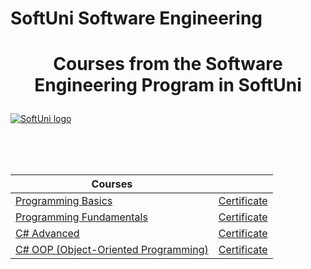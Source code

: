 # SoftUni Software Engineering
# <p align="center">Courses from the Software Engineering Program in SoftUni<p>

<a href="https://softuni.bg/trainings/courses" rel="Courses">  ![SoftUni logo][logo] <a/>

[logo]: http://innovationstarterbox.bg/wp-content/uploads/2016/05/Softuni_logo_trasparent.png "Logo Title Text 2"

<br/>
<br/>
<br/>

|**Courses**|| 
|---|---|
|<a href="https://softuni.bg/trainings/2768/programming-basics-with-c-sharp-february-2020" > Programming Basics </a>   | <a href="https://softuni.bg/certificates/details/78269/a530cc62"> Certificate</a> |
|<a href="https://softuni.bg/trainings/2830/csharp-fundamentals-may-2020"> Programming Fundamentals </a>| <a href="https://softuni.bg/certificates/details/86139/e3e9bca2"> Certificate</a> |
|<a href="https://softuni.bg/trainings/3007/csharp-advanced-september-2020"> C# Advanced </a>| <a href="https://softuni.bg/certificates/details/90305/9b30f535"> Certificate</a> |
|<a href="https://softuni.bg/trainings/3008/csharp-oop-october-2020"> C# OOP (Object-Oriented Programming) </a>| <a href="https://softuni.bg/certificates/details/95758/e3b4d5f3"> Certificate</a> |
